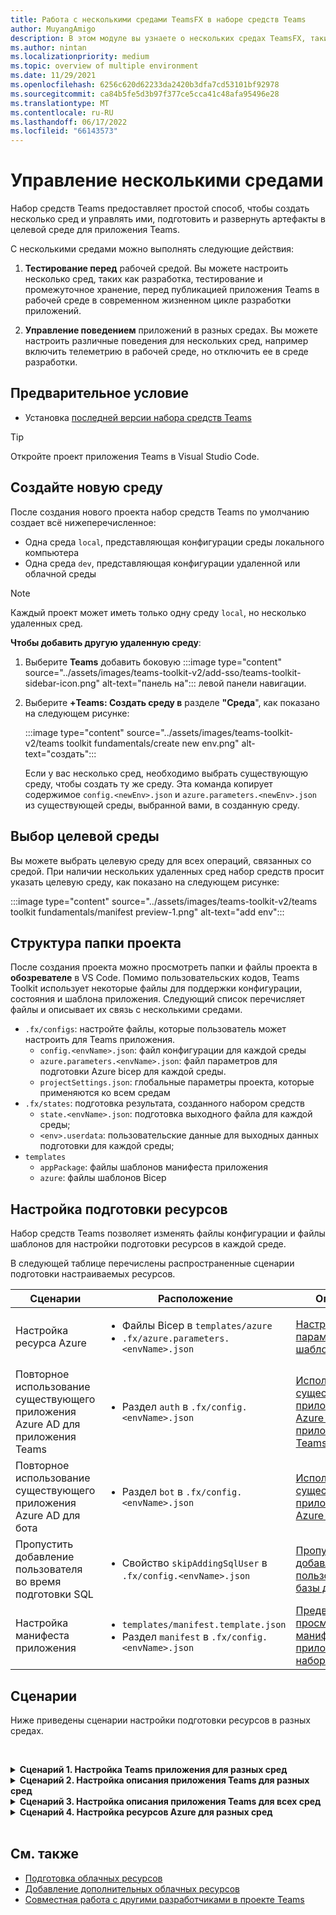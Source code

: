 ```yaml
---
title: Работа с несколькими средами TeamsFX в наборе средств Teams
author: MuyangAmigo
description: В этом модуле вы узнаете о нескольких средах TeamsFX, таких как создание среды, выбор целевой среды и т. д.
ms.author: nintan
ms.localizationpriority: medium
ms.topic: overview of multiple environment
ms.date: 11/29/2021
ms.openlocfilehash: 6256c620d62233da2420b3dfa7cd53101bf92978
ms.sourcegitcommit: ca84b5fe5d3b97f377ce5cca41c48afa95496e28
ms.translationtype: MT
ms.contentlocale: ru-RU
ms.lasthandoff: 06/17/2022
ms.locfileid: "66143573"
---
```

# <a name="manage-multiple-environments"></a>Управление несколькими средами

 Набор средств Teams предоставляет простой способ, чтобы создать несколько сред и управлять ими, подготовить и развернуть артефакты в целевой среде для приложения Teams.

 С несколькими средами можно выполнять следующие действия:

1. **Тестирование перед** рабочей средой. Вы можете настроить несколько сред, таких как разработка, тестирование и промежуточное хранение, перед публикацией приложения Teams в рабочей среде в современном жизненном цикле разработки приложений.

2. **Управление поведением** приложений в разных средах. Вы можете настроить различные поведения для нескольких сред, например включить телеметрию в рабочей среде, но отключить ее в среде разработки.

## <a name="prerequisite"></a>Предварительное условие

* Установка [последней версии набора средств Teams](https://marketplace.visualstudio.com/items?itemName=TeamsDevApp.ms-teams-vscode-extension)

> [!TIP]
> Откройте проект приложения Teams в Visual Studio Code.

## <a name="create-a-new-environment"></a>Создайте новую среду

После создания нового проекта набор средств Teams по умолчанию создает всё нижеперечисленное:

* Одна среда `local`, представляющая конфигурации среды локального компьютера
* Одна среда `dev`, представляющая конфигурации удаленной или облачной среды

> [!NOTE]
> Каждый проект может иметь только одну среду `local`, но несколько удаленных сред.

**Чтобы добавить другую удаленную среду**:

1. Выберите **Teams** добавить боковую :::image type="content" source="../assets/images/teams-toolkit-v2/add-sso/teams-toolkit-sidebar-icon.png" alt-text="панель на"::: левой панели навигации.
2. Выберите **+Teams: Создать среду в** разделе **"Среда**", как показано на следующем рисунке:

   :::image type="content" source="../assets/images/teams-toolkit-v2/teams toolkit fundamentals/create new env.png" alt-text="создать":::

   Если у вас несколько сред, необходимо выбрать существующую среду, чтобы создать ту же среду. Эта команда копирует содержимое `config.<newEnv>.json` и `azure.parameters.<newEnv>.json` из существующей среды, выбранной вами, в созданную среду.

## <a name="select-target-environment"></a>Выбор целевой среды

Вы можете выбрать целевую среду для всех операций, связанных со средой. При наличии нескольких удаленных сред набор средств просит указать целевую среду, как показано на следующем рисунке:

:::image type="content" source="../assets/images/teams-toolkit-v2/teams toolkit fundamentals/manifest preview-1.png" alt-text="add env":::

## <a name="project-folder-structure"></a>Структура папки проекта

После создания проекта можно просмотреть папки и файлы проекта в **обозревателе** в VS Code. Помимо пользовательских кодов, Teams Toolkit использует некоторые файлы для поддержки конфигурации, состояния и шаблона приложения. Следующий список перечисляет файлы и описывает их связь с несколькими средами.

* `.fx/configs`: настройте файлы, которые пользователь может настроить для Teams приложения.
  * `config.<envName>.json`: файл конфигурации для каждой среды
  * `azure.parameters.<envName>.json`: файл параметров для подготовки Azure bicep для каждой среды.
  * `projectSettings.json`: глобальные параметры проекта, которые применяются ко всем средам
* `.fx/states`: подготовка результата, созданного набором средств
  * `state.<envName>.json`: подготовка выходного файла для каждой среды;
  * `<env>.userdata`: пользовательские данные для выходных данных подготовки для каждой среды;
* `templates`
  * `appPackage`: файлы шаблонов манифеста приложения
  * `azure`: файлы шаблонов Bicep

## <a name="customize-resource-provision"></a>Настройка подготовки ресурсов

Набор средств Teams позволяет изменять файлы конфигурации и файлы шаблонов для настройки подготовки ресурсов в каждой среде.

В следующей таблице перечислены распространенные сценарии подготовки настраиваемых ресурсов.

| Сценарии | Расположение| Описание |
| --- | --- | --- |
| Настройка ресурса Azure | <ul> <li>Файлы Bicep в `templates/azure`</li> <li>`.fx/azure.parameters.<envName>.json`</li></ul> | [Настройка параметров и шаблонов ARM](provision.md#customize-arm-parameters-and-templates) |
| Повторное использование существующего приложения Azure AD для приложения Teams  | <ul> <li>Раздел `auth` в `.fx/config.<envName>.json`</li> </ul> |  [Использование существующего приложения Azure AD для приложения Teams](provision.md#use-an-existing-azure-ad-app-for-your-teams-app) |
| Повторное использование существующего приложения Azure AD для бота | <ul> <li>Раздел `bot` в `.fx/config.<envName>.json`</li> </ul> | [Использование существующего приложения Azure AD для бота](provision.md#use-an-existing-azure-ad-app-for-your-bot) |
| Пропустить добавление пользователя во время подготовки SQL | <ul> <li>Свойство `skipAddingSqlUser` в `.fx/config.<envName>.json`</li> </ul> | [Пропустить добавление пользователя для базы данных SQL](provision.md#skip-adding-user-for-sql-database) |
| Настройка манифеста приложения | <ul> <li>`templates/manifest.template.json`</li> <li>Раздел `manifest` в `.fx/config.<envName>.json`</li>  </ul> | [Предварительный просмотр манифеста приложения в наборе средств](TeamsFx-preview-and-customize-app-manifest.md)|

## <a name="scenarios"></a>Сценарии

Ниже приведены сценарии настройки подготовки ресурсов в разных средах.
<br>

<br><details>
<summary><b>Сценарий 1. Настройка Teams приложения для разных сред</b></summary>

Можно задать имя Teams для `myapp(dev)` `dev` `myapp(staging)` среды по умолчанию и промежуточной среды.`staging`

Выполните действия по настройке:

1. Откройте файл конфигурации `.fx/configs/config.dev.json`.
2. Обновите свойство *манифеста > appName > на* `myapp(dev)`.

  Изменения `.fx/configs/config.dev.json` будут выглядеть следующим образом:

  ```json
  {
      "$schema": "https://aka.ms/teamsfx-env-config-schema",
      "description": "You can customize the TeamsFx config for different environments.   Visit https://aka.ms/teamsfx-env-config to learn more about this.",
      "manifest": {
          "appName": {
              "short": "myapp(dev)"
              ...
          }
      }
      ...
  }
  ```

3. Создайте новую среду и приведите `staging` к ней имя, если она не существует.
4. Откройте файл конфигурации `.fx/configs/config.staging.json`.
5. Обновите то же свойство `myapp(staging)`.
6. Запустите команду подготовки для сред `dev` и `staging`, чтобы обновить имя приложения в удаленных средах. Сведения о выполнении команды подготовки с Teams Toolkit см. в [разделе "Подготовка"](provision.md#provision-using-teams-toolkit).

</details>

<details>
<summary><b>Сценарий 2. Настройка описания приложения Teams для разных сред</b></summary>

Вы можете задать разные Teams приложения для разных сред:

* Для среды по умолчанию `dev` описанием является `my app description for dev`
* Для среды промежуточного размещения `staging` описанием является `my app description for staging`

Выполните действия по настройке:

1. Откройте файл конфигурации `.fx/configs/config.dev.json`.
2. Добавьте новое свойство манифеста *> описание > с* значением `my app description for dev`.

  Изменения `.fx/configs/config.dev.json` будут выглядеть следующим образом:

  ```json
  {
      "$schema": "https://aka.ms/teamsfx-env-config-schema",
      "description": "You can customize the TeamsFx config for different environments.   Visit https://aka.ms/teamsfx-env-config to learn more about this.",
      "manifest": {
          ...
          "description": {
              "short": "`my app description for dev"
              ...
          }
      }
      ...
  }
  ```

3. Создайте новую среду и приведите `staging` к ней имя, если она не существует.
4. Откройте файл конфигурации `.fx/configs/config.staging.json`.
5. Добавьте то же свойство в `my app description for staging`.
6. Откройте Teams манифеста приложения`templates/appPackage/manifest.template.json`.
7. Обновите свойство, `description > short` чтобы использовать **переменную,** определенную в настройках файлов с синтаксисом кэша `{{config.manifest.description.short}}`.
  
  Изменения `manifest.template.json` будут выглядеть следующим образом:

  ```json
  {
    "$schema": "https://developer.microsoft.com/en-us/json-schemas/teams/v1.11/MicrosoftTeams.schema.json",
    "manifestVersion": "1.11",
    "version": "1.0.0",
    ...
    "description": {
      "short": "{{config.manifest.description.short}}", 
      ...
    },
    ...
  }
  ```

8. Выполните команду подготовки для сред `dev` и `staging`, чтобы обновить имя приложения в удаленных средах.

</details>

<details>
<summary><b>Сценарий 3. Настройка описания приложения Teams для всех сред</b></summary>

Вы можете задать описание Teams для `my app description` всех сред.

Так как шаблон манифеста приложения Teams используется во всех средах, мы можем обновить в нем значение описания для нашей целевой среды:

1. Откройте Teams манифеста приложения`templates/appPackage/manifest.template.json`.
2. Обновите свойство `description > short` **с жестко заданной строкой**`my app description`.
  
  Изменения `manifest.template.json` будут выглядеть следующим образом:

  ```json
  {
    "$schema": "https://developer.microsoft.com/en-us/json-schemas/teams/v1.11/MicrosoftTeams.schema.json",
    "manifestVersion": "1.11",
    "version": "1.0.0",
    ...
    "description": {
      "short": "my app description",
      ...
    },
    ...
  }

  ```

3. Выполните команду подготовки для **всех сред**, чтобы обновить имя приложения в удаленных средах.

</details>

<details>
<br><summary><b>Сценарий 4. Настройка ресурсов Azure для разных сред</b></summary>
Вы можете настроить ресурсы Azure для каждой среды, например изменить среду, соответствующую fx/configs/azure.parameters. {env}.json-файл для указания имени функции Azure.

Дополнительные сведения о файлах шаблонов и параметров Bicep см. в разделе ["Подготовка облачных ресурсов".](provision.md)
</details>
</br>

## <a name="see-also"></a>См. также

* [Подготовка облачных ресурсов](provision.md)
* [Добавление дополнительных облачных ресурсов](add-resource.md)
* [Совместная работа с другими разработчиками в проекте Teams](TeamsFx-collaboration.md)

